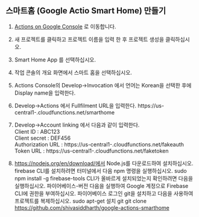 ## 스마트홈 (Google Actio Smart Home) 만들기

1. [Actions on Google Console](https://console.actions.google.com/ "Action Google")
로 이동합니다.
2. 새 프로젝트를 클릭하고 프로젝트 이름을 입력 한 후 프로젝트 생성을 클릭하십시오.
3. Smart Home App 를 선택하십시오.
4. 작업 콘솔의 개요 화면에서 스마트 홈을 선택하십시오.
5. Actions Console의 Develop->Invocation 에서 언어는 Korean을 선택한 후에 Display name을 입력한다. 
6. Develop->Actions 에서 Fullfilment URL을 입력한다. 
    https://us-central1-<project-id>.cloudfunctions.net/smarthome
7. Develop->Account linking 에서 다음과 같이 입력한다.     
Client ID               : ABC123    
Client secret           : DEF456    
    Authorization URL       : https://us-central1-<project-id>.cloudfunctions.net/fakeauth      
    Token URL               : https://us-central1-<project-id>.cloudfunctions.net/faketoken      


10. https://nodejs.org/en/download/에서 Node.js를 다운로드하여 설치하십시오.
firebase CLI를 설치하려면 터미널에서 다음 npm 명령을 실행하십시오.
sudo npm install -g firebase-tools
CLI가 올바르게 설치되었는지 확인하려면 다음을 실행하십시오.
파이어베이스-버전
다음을 실행하여 Google 계정으로 Firebase CLI에 권한을 부여하십시오.
파이어베이스 로그인
git을 설치하고 다음을 사용하여 프로젝트를 복제하십시오.
sudo apt-get 설치 git
git clone https://github.com/shivasiddharth/google-actions-smarthome